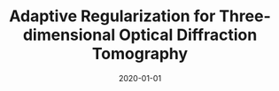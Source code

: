 ---
title: "Adaptive Regularization for Three-dimensional Optical Diffraction Tomography"
collection: publications
permalink: /publication/2020-01-01-Adaptive-Regularization-for-Three-dimensional-Optical-Diffraction-Tomography
date: 2020-01-01
venue: '2020 IEEE 17th International Symposium on Biomedical Imaging (ISBI 2020)'
citation: ' Thanh-An Pham,  Emmanuel Soubies,  Ahmed Ayoub,  Demetri Psaltis,  Michael Unser, &quot;Adaptive Regularization for Three-dimensional Optical Diffraction Tomography.&quot; 2020 IEEE 17th International Symposium on Biomedical Imaging (ISBI 2020), 2020.'
---